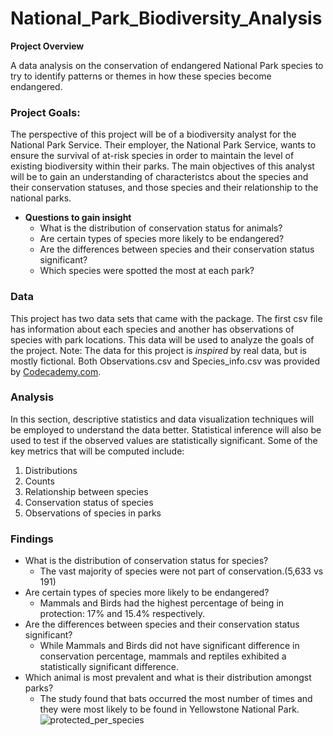 
# National_Park_Biodiversity_Analysis

**Project Overview**

A data analysis on the conservation of endangered National Park species to try to identify patterns or themes in how these species become endangered.


### **Project Goals:**

The perspective of this project will be of a biodiversity analyst for the National Park Service. Their employer, the National Park Service, wants to ensure the survival of at-risk species in order to maintain the level of existing biodiversity within their parks. The main objectives of this analyst will be to gain an understanding of characteristcs about the species and their conservation statuses, and those species and their relationship to the national parks. 

* **Questions to gain insight**
    * What is the distribution of conservation status for animals?
    * Are certain types of species more likely to be endangered?
    * Are the differences between species and their conservation status significant?
    * Which species were spotted the most at each park?

### Data

This project has two data sets that came with the package. The first csv file has information about each species and another has observations of species with park locations. This data will be used to analyze the goals of the project. Note: The data for this project is *inspired* by real data, but is mostly fictional. Both Observations.csv and Species_info.csv was provided by [Codecademy.com](https://www.codecademy.com).


### Analysis

In this section, descriptive statistics and data visualization techniques will be employed to understand the data better. Statistical inference will also be used to test if the observed values are statistically significant. Some of the key metrics that will be computed include: 

1. Distributions
1. Counts
1. Relationship between species
1. Conservation status of species
1. Observations of species in parks 

### Findings
* What is the distribution of conservation status for species?
    - The vast majority of species were not part of conservation.(5,633 vs 191)
* Are certain types of species more likely to be endangered?
    - Mammals and Birds had the highest percentage of being in protection: 17% and 15.4% respectively.
* Are the differences between species and their conservation status significant?
    - While Mammals and Birds did not have significant difference in conservation percentage, mammals and reptiles exhibited a statistically significant difference.
* Which animal is most prevalent and what is their distribution amongst parks?
    - The study found that bats occurred the most number of times and they were most likely to be found in Yellowstone National Park.
![protected_per_species](https://user-images.githubusercontent.com/71391244/126174710-e5468c0e-f53c-440e-8516-d18483a718f8.jpg)



